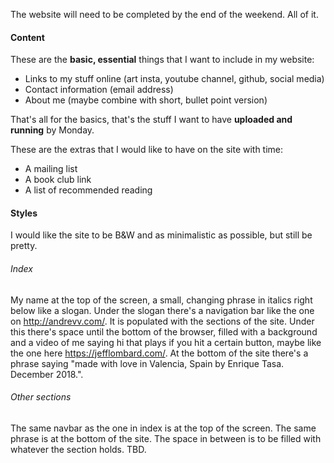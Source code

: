 The website will need to be completed by the end of the weekend. All of it.

#### Content

These are the **basic, essential** things that I want to include in my website:

- Links to my stuff online (art insta, youtube channel, github, social media)
- Contact information (email address)
- About me (maybe combine with short, bullet point version)

That's all for the basics, that's the stuff I want to have **uploaded and running** by Monday.

These are the extras that I would like to have on the site with time:

- A mailing list
- A book club link
- A list of recommended reading

#### Styles

I would like the site to be B&W and as minimalistic as possible, but still be pretty. 

###### Index

My name at the top of the screen, a small, changing phrase in italics right below like a slogan. Under the slogan there's a navigation bar like the one on http://andrevv.com/. It is populated with the sections of the site. Under this there's space until the bottom of the browser, filled with a background and a video of me saying hi that plays if you hit a certain button, maybe like the one here https://jefflombard.com/. At the bottom of the site there's a phrase saying "made with love in Valencia, Spain by Enrique Tasa. December 2018.".

###### Other sections

The same navbar as the one in index is at the top of the screen. The same phrase is at the bottom of the site. The space in between is to be filled with whatever the section holds. TBD.